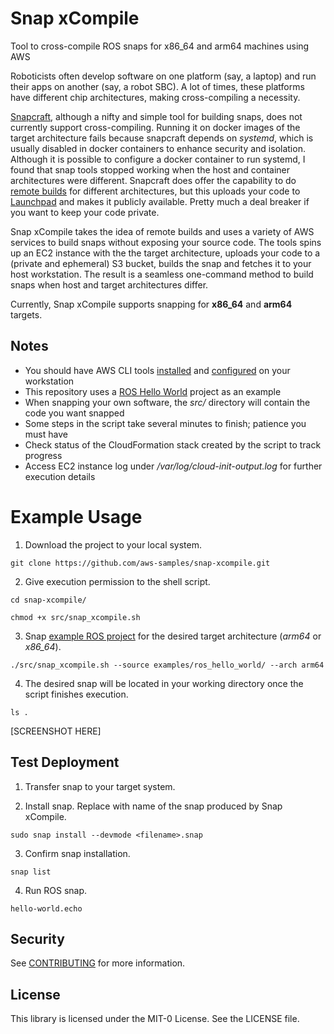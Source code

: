# Snap xCompile
Tool to cross-compile ROS snaps for x86_64 and arm64 machines using AWS

Roboticists often develop software on one platform (say, a laptop) and run their apps on another (say, a robot SBC). A lot of times, these platforms have different chip architectures, making cross-compiling a necessity.

[Snapcraft](https://snapcraft.io/), although a nifty and simple tool for building snaps, does not currently support cross-compiling. Running it on docker images of the target architecture fails because snapcraft depends on _systemd_, which is usually disabled in docker containers to enhance security and isolation. Although it is possible to configure a docker container to run systemd, I found that snap tools stopped working when the host and container architectures were different. Snapcraft does offer the capability to do [remote builds](https://snapcraft.io/docs/remote-build) for different architectures, but this uploads your code to [Launchpad](https://launchpad.net/) and makes it publicly available. Pretty much a deal breaker if you want to keep your code private.

Snap xCompile takes the idea of remote builds and uses a variety of AWS services to build snaps without exposing your source code. The tools spins up an EC2 instance with the the target architecture, uploads your code to a (private and ephemeral) S3 bucket, builds the snap and fetches it to your host workstation. The result is a seamless one-command method to build snaps when host and target architectures differ.

Currently, Snap xCompile supports snapping for **x86_64** and **arm64** targets.


## Notes
* You should have AWS CLI tools [installed](https://docs.aws.amazon.com/cli/latest/userguide/install-cliv2.html) and [configured](https://docs.aws.amazon.com/cli/latest/userguide/cli-configure-quickstart.html) on your workstation
* This repository uses a [ROS Hello World](https://github.com/adi3/rospy_hello_world) project as an example
* When snapping your own software, the _src/_ directory will contain the code you want snapped
* Some steps in the script take several minutes to finish; patience you must have
* Check status of the CloudFormation stack created by the script to track progress
* Access EC2 instance log under _/var/log/cloud-init-output.log_ for further execution details


# Example Usage

1. Download the project to your local system.

```
git clone https://github.com/aws-samples/snap-xcompile.git
```

2. Give execution permission to the shell script.

```
cd snap-xcompile/

chmod +x src/snap_xcompile.sh
```

3. Snap [example ROS project](https://github.com/aws-samples/snap-xcompile/tree/main/examples/ros_hello_world) for the desired target architecture (*arm64* or *x86_64*).

```
./src/snap_xcompile.sh --source examples/ros_hello_world/ --arch arm64
```

4. The desired snap will be located in your working directory once the script finishes execution.
```
ls .
```
[SCREENSHOT HERE]


## Test Deployment

1. Transfer snap to your target system.

2. Install snap. Replace *<filename>* with name of the snap produced by Snap xCompile.
  ```
  sudo snap install --devmode <filename>.snap
  ```
  
3. Confirm snap installation.
  ```
  snap list
  ```
  
4. Run ROS snap.
  ```
  hello-world.echo
  ```


## Security

See [CONTRIBUTING](CONTRIBUTING.md#security-issue-notifications) for more information.


## License

This library is licensed under the MIT-0 License. See the LICENSE file.
